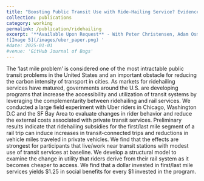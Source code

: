 ```yaml
---
title: "Boosting Public Transit Use with Ride-Hailing Service? Evidence from a Multi-City Experiment"
collection: publications
category: working
permalink: /publication/ridehailing
excerpt: '**Available Upon Request** - With Peter Christensen, Adam Osman and Lewis Lehe
![Image 5](/images/uber_paper.png) '
#date: 2025-01-01
#venue: 'GitHub Journal of Bugs'
---
```


The ‘last mile problem’ is considered one of the most intractable public transit problems in the United States and an important obstacle for reducing the carbon intensity of transport in cities. As markets for ridehailing services have matured, governments around the U.S. are developing programs that increase the accessibility and utilization of transit systems by leveraging the complementarity between ridehailing and rail services. We conducted a large field experiment with Uber riders in Chicago, Washington D.C and the SF Bay Area to evaluate changes in rider behavior and reduce the external costs associated with private transit services. Preliminary
results indicate that ridehailing subsidies for the first/last mile segment of a rail trip can induce increases in transit-connected trips and reductions in vehicle miles traveled in private vehicles. We find that the effects are strongest for participants that live/work near transit stations with modest use of transit services at baseline. We develop a structural model to examine the change in utility that riders derive from their rail system as it becomes cheaper to access. We find that a dollar invested in first/last mile services yields $1.25 in social benefits for every $1 invested in the program.

